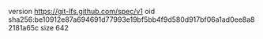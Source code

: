 version https://git-lfs.github.com/spec/v1
oid sha256:be10912e87a694691d77993e19bf5bb4f9d580d917bf06a1ad0ee8a82181a65c
size 642
